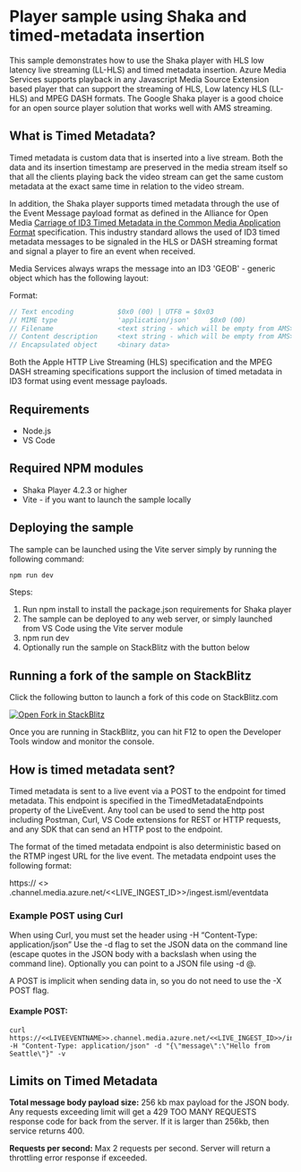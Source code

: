 # Player sample using Shaka and timed-metadata insertion

This sample demonstrates how to use the Shaka player with HLS low latency live streaming (LL-HLS) and timed metadata insertion.
Azure Media Services supports playback in any Javascript Media Source Extension based player that can support the streaming of HLS, Low latency HLS (LL-HLS) and MPEG DASH formats.  The Google Shaka player is a good choice for an open source player solution that works well with AMS streaming.

## What is Timed Metadata?

Timed metadata is custom data that is inserted into a live stream. Both the data and its insertion timestamp are preserved in the media stream itself so that all the clients playing back the video stream can get the same custom metadata at the exact same time in relation to the video stream.

In addition, the Shaka player supports timed metadata through the use of the Event Message payload format as defined in the Alliance for Open Media [Carriage of ID3 Timed Metadata in the Common Media Application Format](https://aomediacodec.github.io/id3-emsg/) specification.  This industry standard allows the used of ID3 timed metadata messages to be signaled in the HLS or DASH streaming format and signal a player to fire an event when received.

Media Services always wraps the message into an ID3 'GEOB' - generic object which has the following layout:

Format:

``` javascript
// Text encoding           $0x0 (00) | UTF8 = $0x03
// MIME type               'application/json'     $0x0 (00)
// Filename                <text string - which will be empty from AMS>     $0x0 (00)
// Content description     <text string - which will be empty from AMS>     $0x0 (00)
// Encapsulated object     <binary data> 
```

Both the Apple HTTP Live Streaming (HLS) specification and the MPEG DASH streaming specifications support the inclusion of timed metadata in ID3 format using event message payloads.

## Requirements

* Node.js
* VS Code

## Required NPM modules
* Shaka Player 4.2.3 or higher
* Vite - if you want to launch the sample locally

## Deploying the sample

The sample can be launched using the Vite server simply by running the following command:

```bash
npm run dev
```

Steps:

1) Run npm install to install the package.json requirements for Shaka player
2) The sample can be deployed to any web server, or simply launched from VS Code using the Vite server module
3) npm run dev
4) Optionally run the sample on StackBlitz with the button below

## Running a fork of the sample on StackBlitz
Click the following button to launch a fork of this code on StackBlitz.com

[![Open Fork in StackBlitz](https://developer.stackblitz.com/img/open_in_stackblitz.svg)](https://stackblitz.com/fork/github/Azure-Samples/media-services-v3-node-tutorials/tree/main/Player/examples/shaka?file=index.html&title=AMS%20Shaka%20Player%20Timed%20Metadata%20Sample)

Once you are running in StackBlitz, you can hit F12 to open the Developer Tools window and monitor the console.

## How is timed metadata sent?

Timed metadata is sent to a live event via a POST to the endpoint for timed metadata. This endpoint is specified in the TimedMetadataEndpoints property of the LiveEvent.  Any tool can be used to send the http post including Postman, Curl, VS Code extensions for REST or HTTP requests, and any SDK that can send an HTTP post to the endpoint.

The format of the timed metadata endpoint is also deterministic based on the RTMP ingest URL for the live event. The metadata endpoint uses the following format:

https:// <<LIVEEVENTNAME>> .channel.media.azure.net/<<LIVE_INGEST_ID>>/ingest.isml/eventdata

### Example POST using Curl

When using Curl, you must set the header using -H “Content-Type: application/json”
Use the -d flag to set the JSON data on the command line (escape quotes in the JSON body with a backslash when using the command line).  Optionally you can point to a JSON file using -d @<path-to-json-file>.

A POST is implicit when sending data in, so you do not need to use the -X POST flag.

#### Example POST:

```curl
curl https://<<LIVEEVENTNAME>>.channel.media.azure.net/<<LIVE_INGEST_ID>>/ingest.isml/eventdata -H "Content-Type: application/json" -d "{\"message\":\"Hello from Seattle\"}" -v 
```

## Limits on Timed Metadata 

**Total message body payload size:** 256 kb max payload for the JSON body. Any requests exceeding limit will get a 429 TOO MANY REQUESTS response code for back from the server. If it is larger than 256kb, then service returns 400. 

**Requests per second:** Max 2 requests per second. Server will return a throttling error response if exceeded.

